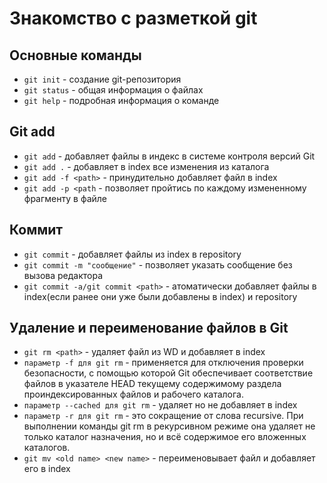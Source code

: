 # Знакомство с разметкой git
## Основные команды
- `git init` - cоздание git-репозитория
- `git status` - общая информация о файлах
- `git help` - подробная информация о команде
## Git add
- `git add` - добавляет файлы в индекс в системе контроля версий Git
- `git add .` - добавляет в index все изменения из каталога
- `git add -f <path>` - принудительно добавляет файл в index
- `git add -p <path` - позволяет пройтись по каждому измененному фрагменту в файле
## Коммит
- `git commit` - добавляет файлы из index в repository
- `git commit -m "сообщение"` - позволяет указать сообщение без вызова редактора
- `git commit -a/git commit <path>` - атоматически добавляет файлы в index(если ранее они уже были добавлены в index) и repository
## Удаление и переименование файлов в Git
- `git rm <path>` - удаляет файл из WD и добавляет в index
- `параметр -f для git rm` - применяется для отключения проверки безопасности, с помощью которой Git обеспечивает соответствие файлов в указателе HEAD текущему содержимому раздела проиндексированных файлов и рабочего каталога.
- `параметр --cached для git rm` - удаляет но не добавляет в index
- `параметр -r для git rm` - это сокращение от слова recursive. При выполнении команды git rm в рекурсивном режиме она удаляет не только каталог назначения, но и всё содержимое его вложенных каталогов.
- `git mv <old name> <new name>` -  переименовывает файл и добавляет его в index
